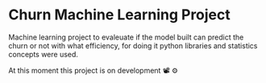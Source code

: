 # Churn Machine Learning Project

Machine learning project to evaleuate if the model built can predict the churn or not with what efficiency, for doing it python libraries and statistics concepts were used.

At this moment this project is on development 📽 ⚙
